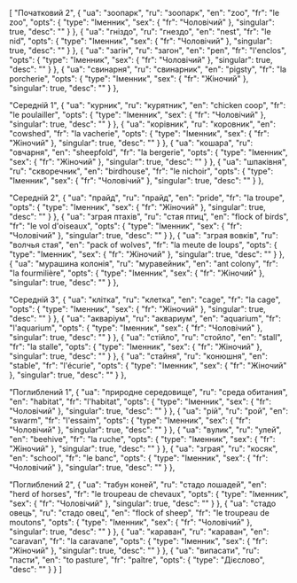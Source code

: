 [
  "Початковий 2",
  {
    "ua": "зоопарк",
    "ru": "зоопарк",
    "en": "zoo",
    "fr": "le zoo",
    "opts": {
      "type": "Іменник",
      "sex": {
        "fr": "Чоловічий"
      },
      "singular": true,
      "desc": ""
    }
  },
  {
    "ua": "гніздо",
    "ru": "гнездо",
    "en": "nest",
    "fr": "le nid",
    "opts": {
      "type": "Іменник",
      "sex": {
        "fr": "Чоловічий"
      },
      "singular": true,
      "desc": ""
    }
  },
  {
    "ua": "загін",
    "ru": "загон",
    "en": "pen",
    "fr": "l'enclos",
    "opts": {
      "type": "Іменник",
      "sex": {
        "fr": "Чоловічий"
      },
      "singular": true,
      "desc": ""
    }
  },
  {
    "ua": "свинарня",
    "ru": "свинарник",
    "en": "pigsty",
    "fr": "la porcherie",
    "opts": {
      "type": "Іменник",
      "sex": {
        "fr": "Жіночий"
      },
      "singular": true,
      "desc": ""
    }
  },



  "Середній 1",
  {
    "ua": "курник",
    "ru": "курятник",
    "en": "chicken coop",
    "fr": "le poulailler",
    "opts": {
      "type": "Іменник",
      "sex": {
        "fr": "Чоловічий"
      },
      "singular": true,
      "desc": ""
    }
  },
  {
    "ua": "корівник",
    "ru": "коровник",
    "en": "cowshed",
    "fr": "la vacherie",
    "opts": {
      "type": "Іменник",
      "sex": {
        "fr": "Жіночий"
      },
      "singular": true,
      "desc": ""
    }
  },
  {
    "ua": "кошара",
    "ru": "овчарня",
    "en": "sheepfold",
    "fr": "la bergerie",
    "opts": {
      "type": "Іменник",
      "sex": {
        "fr": "Жіночий"
      },
      "singular": true,
      "desc": ""
    }
  },
  {
    "ua": "шпаківня",
    "ru": "скворечник",
    "en": "birdhouse",
    "fr": "le nichoir",
    "opts": {
      "type": "Іменник",
      "sex": {
        "fr": "Чоловічий"
      },
      "singular": true,
      "desc": ""
    }
  },



  "Середній 2",
  {
    "ua": "прайд",
    "ru": "прайд",
    "en": "pride",
    "fr": "la troupe",
    "opts": {
      "type": "Іменник",
      "sex": {
        "fr": "Жіночий"
      },
      "singular": true,
      "desc": ""
    }
  },
  {
    "ua": "зграя птахів",
    "ru": "стая птиц",
    "en": "flock of birds",
    "fr": "le vol d'oiseaux",
    "opts": {
      "type": "Іменник",
      "sex": {
        "fr": "Чоловічий"
      },
      "singular": true,
      "desc": ""
    }
  },
  {
    "ua": "зграя вовків",
    "ru": "волчья стая",
    "en": "pack of wolves",
    "fr": "la meute de loups",
    "opts": {
      "type": "Іменник",
      "sex": {
        "fr": "Жіночий"
      },
      "singular": true,
      "desc": ""
    }
  },
  {
    "ua": "мурашина колонія",
    "ru": "муравейник",
    "en": "ant colony",
    "fr": "la fourmilière",
    "opts": {
      "type": "Іменник",
      "sex": {
        "fr": "Жіночий"
      },
      "singular": true,
      "desc": ""
    }
  },



  "Середній 3",
  {
    "ua": "клітка",
    "ru": "клетка",
    "en": "cage",
    "fr": "la cage",
    "opts": {
      "type": "Іменник",
      "sex": {
        "fr": "Жіночий"
      },
      "singular": true,
      "desc": ""
    }
  },
  {
    "ua": "акваріум",
    "ru": "аквариум",
    "en": "aquarium",
    "fr": "l'aquarium",
    "opts": {
      "type": "Іменник",
      "sex": {
        "fr": "Чоловічий"
      },
      "singular": true,
      "desc": ""
    }
  },
  {
    "ua": "стійло",
    "ru": "стойло",
    "en": "stall",
    "fr": "la stalle",
    "opts": {
      "type": "Іменник",
      "sex": {
        "fr": "Жіночий"
      },
      "singular": true,
      "desc": ""
    }
  },
  {
    "ua": "стайня",
    "ru": "конюшня",
    "en": "stable",
    "fr": "l'écurie",
    "opts": {
      "type": "Іменник",
      "sex": {
        "fr": "Жіночий"
      },
      "singular": true,
      "desc": ""
    }
  },



  "Поглиблений 1",
  {
    "ua": "природне середовище",
    "ru": "среда обитания",
    "en": "habitat",
    "fr": "l'habitat",
    "opts": {
      "type": "Іменник",
      "sex": {
        "fr": "Чоловічий"
      },
      "singular": true,
      "desc": ""
    }
  },
  {
    "ua": "рій",
    "ru": "рой",
    "en": "swarm",
    "fr": "l'essaim",
    "opts": {
      "type": "Іменник",
      "sex": {
        "fr": "Чоловічий"
      },
      "singular": true,
      "desc": ""
    }
  },
  {
    "ua": "вулик",
    "ru": "улей",
    "en": "beehive",
    "fr": "la ruche",
    "opts": {
      "type": "Іменник",
      "sex": {
        "fr": "Жіночий"
      },
      "singular": true,
      "desc": ""
    }
  },
  {
    "ua": "зграя",
    "ru": "косяк",
    "en": "school",
    "fr": "le banc",
    "opts": {
      "type": "Іменник",
      "sex": {
        "fr": "Чоловічий"
      },
      "singular": true,
      "desc": ""
    }
  },



  "Поглиблений 2",
  {
    "ua": "табун коней",
    "ru": "стадо лошадей",
    "en": "herd of horses",
    "fr": "le troupeau de chevaux",
    "opts": {
      "type": "Іменник",
      "sex": {
        "fr": "Чоловічий"
      },
      "singular": true,
      "desc": ""
    }
  },
  {
    "ua": "стадо овець",
    "ru": "стадо овец",
    "en": "flock of sheep",
    "fr": "le troupeau de moutons",
    "opts": {
      "type": "Іменник",
      "sex": {
        "fr": "Чоловічий"
      },
      "singular": true,
      "desc": ""
    }
  },
  {
    "ua": "караван",
    "ru": "караван",
    "en": "caravan",
    "fr": "la caravane",
    "opts": {
      "type": "Іменник",
      "sex": {
        "fr": "Жіночий"
      },
      "singular": true,
      "desc": ""
    }
  },
  {
    "ua": "випасати",
    "ru": "пасти",
    "en": "to pasture",
    "fr": "paître",
    "opts": {
      "type": "Дієслово",
      "desc": ""
    }
  }
]
